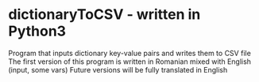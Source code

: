 # dictionaryToCSV - written in Python3
Program that inputs dictionary key-value pairs and writes them to CSV file
The first version of this program is written in Romanian mixed with English (input, some vars)
Future versions will be fully translated in English
